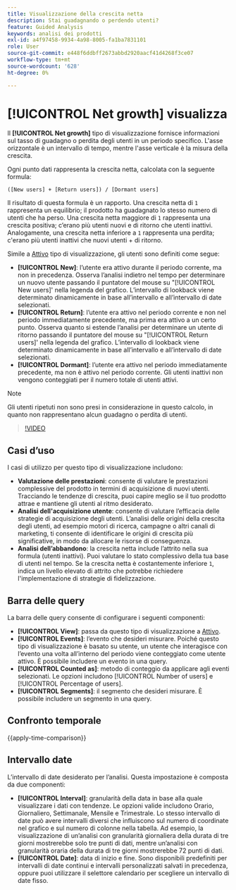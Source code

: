 ```yaml
---
title: Visualizzazione della crescita netta
description: Stai guadagnando o perdendo utenti?
feature: Guided Analysis
keywords: analisi dei prodotti
exl-id: a4f97458-9934-4a98-8005-fa1ba7831101
role: User
source-git-commit: e448f6ddbff2673abbd2920aacf41d4268f3ce07
workflow-type: tm+mt
source-wordcount: '628'
ht-degree: 0%

---
```


# [!UICONTROL Net growth] visualizza

Il **[!UICONTROL Net growth]** tipo di visualizzazione fornisce informazioni sul tasso di guadagno o perdita degli utenti in un periodo specifico. L&#39;asse orizzontale è un intervallo di tempo, mentre l&#39;asse verticale è la misura della crescita.

Ogni punto dati rappresenta la crescita netta, calcolata con la seguente formula:

`([New users] + [Return users]) / [Dormant users]`

Il risultato di questa formula è un rapporto. Una crescita netta di `1` rappresenta un equilibrio; il prodotto ha guadagnato lo stesso numero di utenti che ha perso. Una crescita netta maggiore di `1` rappresenta una crescita positiva; c’erano più utenti nuovi e di ritorno che utenti inattivi. Analogamente, una crescita netta inferiore a `1` rappresenta una perdita; c&#39;erano più utenti inattivi che nuovi utenti + di ritorno.

Simile a [Attivo](active.md) tipo di visualizzazione, gli utenti sono definiti come segue:

* **[!UICONTROL New]**: l’utente era attivo durante il periodo corrente, ma non in precedenza. Osserva l’analisi indietro nel tempo per determinare un nuovo utente passando il puntatore del mouse su &quot;[!UICONTROL New users]&#39; nella legenda del grafico. L’intervallo di lookback viene determinato dinamicamente in base all’intervallo e all’intervallo di date selezionati.
* **[!UICONTROL Return]**: l’utente era attivo nel periodo corrente e non nel periodo immediatamente precedente, ma prima era attivo a un certo punto. Osserva quanto si estende l’analisi per determinare un utente di ritorno passando il puntatore del mouse su &quot;[!UICONTROL Return users]&#39; nella legenda del grafico. L’intervallo di lookback viene determinato dinamicamente in base all’intervallo e all’intervallo di date selezionati.
* **[!UICONTROL Dormant]**: l’utente era attivo nel periodo immediatamente precedente, ma non è attivo nel periodo corrente. Gli utenti inattivi non vengono conteggiati per il numero totale di utenti attivi.

>[!NOTE]
>
>Gli utenti ripetuti non sono presi in considerazione in questo calcolo, in quanto non rappresentano alcun guadagno o perdita di utenti.

>[!VIDEO](https://video.tv.adobe.com/v/3421664/?learn=on)

## Casi d’uso

I casi di utilizzo per questo tipo di visualizzazione includono:

* **Valutazione delle prestazioni**: consente di valutare le prestazioni complessive del prodotto in termini di acquisizione di nuovi utenti. Tracciando le tendenze di crescita, puoi capire meglio se il tuo prodotto attrae e mantiene gli utenti al ritmo desiderato.
* **Analisi dell&#39;acquisizione utente**: consente di valutare l’efficacia delle strategie di acquisizione degli utenti. L’analisi delle origini della crescita degli utenti, ad esempio motori di ricerca, campagne o altri canali di marketing, ti consente di identificare le origini di crescita più significative, in modo da allocare le risorse di conseguenza.
* **Analisi dell’abbandono**: la crescita netta include l’attrito nella sua formula (utenti inattivi). Puoi valutare lo stato complessivo della tua base di utenti nel tempo. Se la crescita netta è costantemente inferiore `1`, indica un livello elevato di attrito che potrebbe richiedere l&#39;implementazione di strategie di fidelizzazione.

## Barra delle query

La barra delle query consente di configurare i seguenti componenti:

* **[!UICONTROL View]**: passa da questo tipo di visualizzazione a [Attivo](active.md).
* **[!UICONTROL Events]**: l’evento che desideri misurare. Poiché questo tipo di visualizzazione è basato su utente, un utente che interagisce con l’evento una volta all’interno del periodo viene conteggiato come utente attivo. È possibile includere un evento in una query.
* **[!UICONTROL Counted as]**: metodo di conteggio da applicare agli eventi selezionati. Le opzioni includono [!UICONTROL Number of users] e [!UICONTROL Percentage of users].
* **[!UICONTROL Segments]**: il segmento che desideri misurare. È possibile includere un segmento in una query.

## Confronto temporale

{{apply-time-comparison}}

## Intervallo date

L’intervallo di date desiderato per l’analisi. Questa impostazione è composta da due componenti:

* **[!UICONTROL Interval]**: granularità della data in base alla quale visualizzare i dati con tendenze. Le opzioni valide includono Orario, Giornaliero, Settimanale, Mensile e Trimestrale. Lo stesso intervallo di date può avere intervalli diversi che influiscono sul numero di coordinate nel grafico e sul numero di colonne nella tabella. Ad esempio, la visualizzazione di un’analisi con granularità giornaliera della durata di tre giorni mostrerebbe solo tre punti di dati, mentre un’analisi con granularità oraria della durata di tre giorni mostrerebbe 72 punti di dati.
* **[!UICONTROL Date]**: data di inizio e fine. Sono disponibili predefiniti per intervalli di date continui e intervalli personalizzati salvati in precedenza, oppure puoi utilizzare il selettore calendario per scegliere un intervallo di date fisso.
